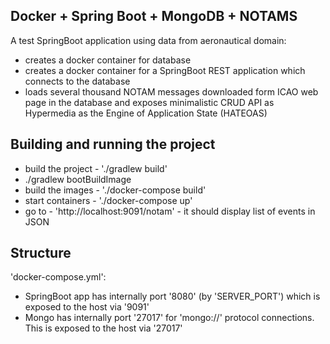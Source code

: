 Docker + Spring Boot + MongoDB + NOTAMS
-

A test SpringBoot application using data from aeronautical domain:
- creates a docker container for database
- creates a docker container for a SpringBoot REST application which connects to the database
- loads several thousand NOTAM messages downloaded form ICAO web page in the database and exposes minimalistic CRUD API as Hypermedia as the Engine of Application State (HATEOAS)

Building and running the project
-

- build the project - './gradlew build'
- ./gradlew bootBuildImage
- build the images - './docker-compose build'
- start containers - './docker-compose up'
- go to - 'http://localhost:9091/notam' - it should display list of events in JSON

Structure
-

'docker-compose.yml':
- SpringBoot app has internally port '8080' (by 'SERVER_PORT') which is exposed to the host via '9091'
- Mongo has internally port '27017' for 'mongo://' protocol connections. This is exposed to the host via '27017'
